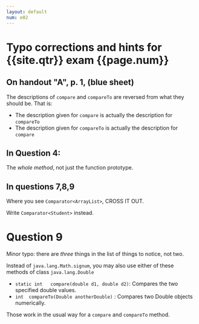 ```yaml
---
layout: default
num: e02
---
```


# Typo corrections and hints for {{site.qtr}} exam {{page.num}}

## On handout "A", p. 1, (blue sheet)

The descriptions of `compare` and `compareTo` are reversed from what they should be.  That is:

*    The description given for `compare` is actually the description for `compareTo`
*    The description given for `compareTo` is actually the description for `compare`

## In Question 4:
The *whole method*, not just the function prototype.

## In questions 7,8,9

Where you see `Comparator<ArrayList>`, CROSS IT OUT.

Write `Comparator<Student>` instead.


# Question 9

Minor typo: there are *three* things in the list of things to notice, not two.

Instead of `java.lang.Math.signum`, you may also use either of these methods of class `java.lang.Double`

* `static int	compare(double d1, double d2)`: Compares the two specified double values.
* `int	compareTo(Double anotherDouble)` : Compares two Double objects numerically.

Those work in the usual way for a `compare` and `compareTo` method.

<div style="display:none;">
http://ucsb-cs56-m16.github.io/exam/e02/typos/
</div>
